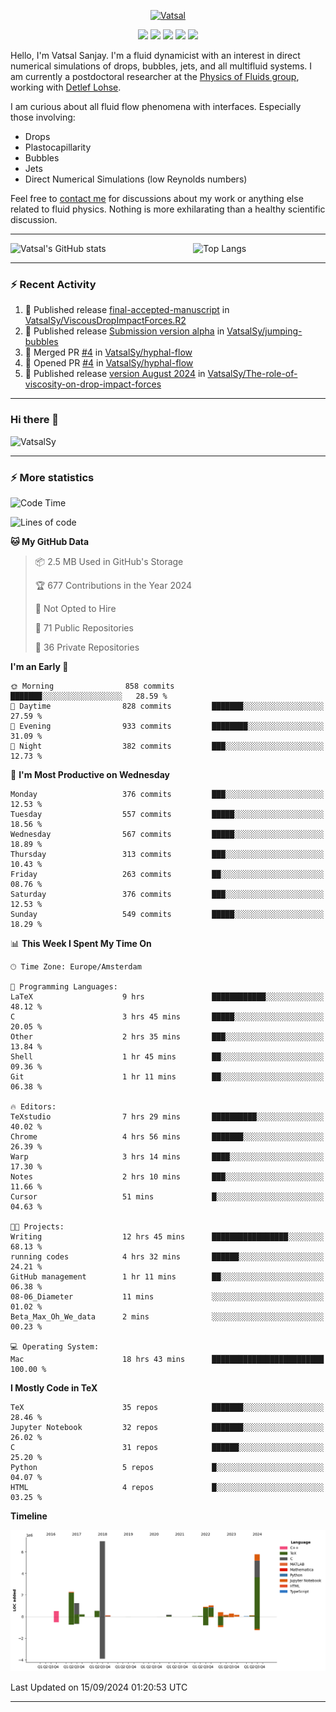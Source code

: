 <center>

[<img alt="Vatsal" width="200px" src="https://www.dropbox.com/s/dxyybgtblo8er6h/Logo_Vatsal_Vector.png?raw=1">](https://www.vatsalsanjay.com)

[<img src="https://img.shields.io/badge/googlescholar-4285F4?&style=for-the-badge&logo=googlescholar&logoColor=white">](https://scholar.google.com/citations?hl=en&user=67aQviYAAAAJ)
[<img src="https://img.shields.io/static/v1.svg?&style=for-the-badge&logo=ResearchGate&label=&message=ResearchGate&logoColor=white&color=green">](https://www.researchgate.net/profile/Vatsal-Sanjay-2)
[<img src="https://img.shields.io/badge/twitter-1DA1F2?&style=for-the-badge&logo=twitter&logoColor=white">](https://twitter.com/VatsalSanjay)
[<img src="https://img.shields.io/badge/linkedin-0A66C2?&style=for-the-badge&logo=linkedin">](https://www.linkedin.com/in/vatsalsanjay/)
[<img src="https://img.shields.io/badge/orcid-A6CE39?&style=for-the-badge&logo=orcid&logoColor=white">](https://orcid.org/0000-0002-4293-6099)

</center>

Hello, I'm Vatsal Sanjay. I'm a fluid dynamicist with an interest in direct numerical simulations of drops, bubbles, jets, and all multifluid systems. I am currently a postdoctoral researcher at the [Physics of Fluids group](https://pof.tnw.utwente.nl), working with [Detlef Lohse](https://en.wikipedia.org/wiki/Detlef_Lohse). 

I am curious about all fluid flow phenomena with interfaces. Especially those involving:

- Drops
- Plastocapillarity
- Bubbles
- Jets
- Direct Numerical Simulations (low Reynolds numbers)

Feel free to [contact me](mailto:contact@vatsalsanjay.com) for discussions about my work or anything else related to fluid physics. Nothing is more exhilarating than a healthy scientific discussion.

<!-- ![Vatsal's GitHub stats](https://github-readme-stats-xi-wine-74.vercel.app/api?username=VatsalSy&show_icons=true&theme=vision-friendly-dark)

![Top Langs](https://github-readme-stats-xi-wine-74.vercel.app/api/top-langs/?username=VatsalSy&layout=compact&theme=vision-friendly-dark) -->

---
<div style="display: flex; justify-content: space-between;">
    <img src="https://github-readme-stats-xi-wine-74.vercel.app/api?username=VatsalSy&show_icons=true&theme=vision-friendly-dark" alt="Vatsal's GitHub stats" style="width: 55%;">
    <img src="https://github-readme-stats-xi-wine-74.vercel.app/api/top-langs/?username=VatsalSy&layout=compact&theme=vision-friendly-dark" alt="Top Langs" style="width: 42%;">
</div>

---

### :zap: Recent Activity

<!--START_SECTION:activity-->
1. 🚀 Published release [final-accepted-manuscript](https://github.com/VatsalSy/ViscousDropImpactForces.R2/releases/tag/vFinal) in [VatsalSy/ViscousDropImpactForces.R2](https://github.com/VatsalSy/ViscousDropImpactForces.R2)
2. 🚀 Published release [Submission version alpha](https://github.com/VatsalSy/jumping-bubbles/releases/tag/v0) in [VatsalSy/jumping-bubbles](https://github.com/VatsalSy/jumping-bubbles)
3. 🎉 Merged PR [#4](https://github.com/VatsalSy/hyphal-flow/pull/4) in [VatsalSy/hyphal-flow](https://github.com/VatsalSy/hyphal-flow)
4. 💪 Opened PR [#4](https://github.com/VatsalSy/hyphal-flow/pull/4) in [VatsalSy/hyphal-flow](https://github.com/VatsalSy/hyphal-flow)
5. 🚀 Published release [version August 2024](https://github.com/VatsalSy/The-role-of-viscosity-on-drop-impact-forces/releases/tag/v1.0) in [VatsalSy/The-role-of-viscosity-on-drop-impact-forces](https://github.com/VatsalSy/The-role-of-viscosity-on-drop-impact-forces)
<!--END_SECTION:activity-->
---

### Hi there 👋
<p align="left"> <img src="https://komarev.com/ghpvc/?username=VatsalSy&label=Profile%20views&color=orange&style=for-the-badge" alt="VatsalSy" /> </p>

---
### :zap: More statistics

<!--START_SECTION:waka-->
![Code Time](http://img.shields.io/badge/Code%20Time-316%20hrs%2019%20mins-blue)

![Lines of code](https://img.shields.io/badge/From%20Hello%20World%20I%27ve%20Written-21.1%20million%20lines%20of%20code-blue)

**🐱 My GitHub Data** 

> 📦 2.5 MB Used in GitHub's Storage 
 > 
> 🏆 677 Contributions in the Year 2024
 > 
> 🚫 Not Opted to Hire
 > 
> 📜 71 Public Repositories 
 > 
> 🔑 36 Private Repositories 
 > 
**I'm an Early 🐤** 

```text
🌞 Morning                858 commits         ███████░░░░░░░░░░░░░░░░░░   28.59 % 
🌆 Daytime                828 commits         ███████░░░░░░░░░░░░░░░░░░   27.59 % 
🌃 Evening                933 commits         ████████░░░░░░░░░░░░░░░░░   31.09 % 
🌙 Night                  382 commits         ███░░░░░░░░░░░░░░░░░░░░░░   12.73 % 
```
📅 **I'm Most Productive on Wednesday** 

```text
Monday                   376 commits         ███░░░░░░░░░░░░░░░░░░░░░░   12.53 % 
Tuesday                  557 commits         █████░░░░░░░░░░░░░░░░░░░░   18.56 % 
Wednesday                567 commits         █████░░░░░░░░░░░░░░░░░░░░   18.89 % 
Thursday                 313 commits         ███░░░░░░░░░░░░░░░░░░░░░░   10.43 % 
Friday                   263 commits         ██░░░░░░░░░░░░░░░░░░░░░░░   08.76 % 
Saturday                 376 commits         ███░░░░░░░░░░░░░░░░░░░░░░   12.53 % 
Sunday                   549 commits         █████░░░░░░░░░░░░░░░░░░░░   18.29 % 
```


📊 **This Week I Spent My Time On** 

```text
🕑︎ Time Zone: Europe/Amsterdam

💬 Programming Languages: 
LaTeX                    9 hrs               ████████████░░░░░░░░░░░░░   48.12 % 
C                        3 hrs 45 mins       █████░░░░░░░░░░░░░░░░░░░░   20.05 % 
Other                    2 hrs 35 mins       ███░░░░░░░░░░░░░░░░░░░░░░   13.84 % 
Shell                    1 hr 45 mins        ██░░░░░░░░░░░░░░░░░░░░░░░   09.36 % 
Git                      1 hr 11 mins        ██░░░░░░░░░░░░░░░░░░░░░░░   06.38 % 

🔥 Editors: 
TeXstudio                7 hrs 29 mins       ██████████░░░░░░░░░░░░░░░   40.02 % 
Chrome                   4 hrs 56 mins       ███████░░░░░░░░░░░░░░░░░░   26.39 % 
Warp                     3 hrs 14 mins       ████░░░░░░░░░░░░░░░░░░░░░   17.30 % 
Notes                    2 hrs 10 mins       ███░░░░░░░░░░░░░░░░░░░░░░   11.66 % 
Cursor                   51 mins             █░░░░░░░░░░░░░░░░░░░░░░░░   04.63 % 

🐱‍💻 Projects: 
Writing                  12 hrs 45 mins      █████████████████░░░░░░░░   68.13 % 
running codes            4 hrs 32 mins       ██████░░░░░░░░░░░░░░░░░░░   24.21 % 
GitHub management        1 hr 11 mins        ██░░░░░░░░░░░░░░░░░░░░░░░   06.38 % 
08-06_Diameter           11 mins             ░░░░░░░░░░░░░░░░░░░░░░░░░   01.02 % 
Beta_Max_Oh_We_data      2 mins              ░░░░░░░░░░░░░░░░░░░░░░░░░   00.23 % 

💻 Operating System: 
Mac                      18 hrs 43 mins      █████████████████████████   100.00 % 
```

**I Mostly Code in TeX** 

```text
TeX                      35 repos            ███████░░░░░░░░░░░░░░░░░░   28.46 % 
Jupyter Notebook         32 repos            ███████░░░░░░░░░░░░░░░░░░   26.02 % 
C                        31 repos            ██████░░░░░░░░░░░░░░░░░░░   25.20 % 
Python                   5 repos             █░░░░░░░░░░░░░░░░░░░░░░░░   04.07 % 
HTML                     4 repos             █░░░░░░░░░░░░░░░░░░░░░░░░   03.25 % 
```



**Timeline**

![Lines of Code chart](https://raw.githubusercontent.com/VatsalSy/VatsalSy/main/assets/bar_graph.png)


 Last Updated on 15/09/2024 01:20:53 UTC
<!--END_SECTION:waka-->
---
